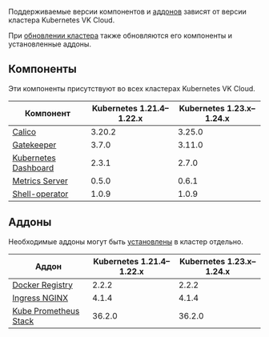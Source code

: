 Поддерживаемые версии компонентов и [аддонов](../../addons-and-settings/addons) зависят от версии кластера Kubernetes VK Cloud.

При [обновлении кластера](../../../operations/update) также обновляются его компоненты и установленные аддоны.

## Компоненты

Эти компоненты присутствуют во всех кластерах Kubernetes VK Cloud.

<!-- prettier-ignore -->
| Компонент                                                             | Kubernetes 1.21.4–1.22.x  | Kubernetes 1.23.x–1.24.x  |
| --------------------------------------------------------------------- | ------------------------- | ------------------------- |
| [Calico](https://github.com/projectcalico/calico)                     | 3.20.2    | 3.25.0    |
| [Gatekeeper](https://github.com/open-policy-agent/gatekeeper)         | 3.7.0     | 3.11.0    |
| [Kubernetes Dashboard](https://github.com/kubernetes/dashboard)       | 2.3.1     | 2.7.0     |
| [Metrics Server](https://github.com/kubernetes-sigs/metrics-server)   | 0.5.0     | 0.6.1     |
| [Shell-operator](https://github.com/flant/shell-operator)             | 1.0.9     | 1.0.9     |

## Аддоны

Необходимые аддоны могут быть [установлены](../../../operations/addons/manage-addons#ustanovka-addona) в кластер отдельно.

<!-- prettier-ignore -->
| Аддон                                                                             | Kubernetes 1.21.4–1.22.x  | Kubernetes 1.23.x–1.24.x  |
| --------------------------------------------------------------------------------- | ------------------------- | ------------------------- |
| [Docker Registry](https://github.com/twuni/docker-registry.helm)                  | 2.2.2     | 2.2.2     |
| [Ingress NGINX](https://github.com/kubernetes/ingress-nginx)                      | 4.1.4     | 4.1.4     |
| [Kube Prometheus Stack](https://github.com/prometheus-operator/kube-prometheus)   | 36.2.0    | 36.2.0    |
